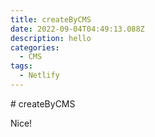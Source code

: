 ```yaml
---
title: createByCMS
date: 2022-09-04T04:49:13.088Z
description: hello
categories:
  - CMS
tags:
  - Netlify
---
```

\# createByCMS

Nice!